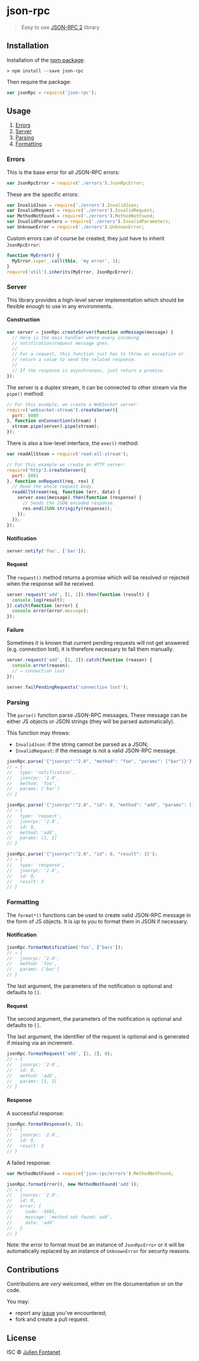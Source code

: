 # json-rpc

> Easy to use [JSON-RPC 2](http://www.jsonrpc.org/specification) library

## Installation

Installation of the [npm package](https://npmjs.org/package/json-rpc):

```
> npm install --save json-rpc
```

Then require the package:

```javascript
var jsonRpc = require('json-rpc');
```

## Usage

1. [Errors](#errors)
2. [Server](#server)
3. [Parsing](#parsing)
4. [Formatting](#formatting)

### Errors

This is the base error for all JSON-RPC errors:

```javascript
var JsonRpcError = require('./errors').JsonRpcError;
```

These are the specific errors:

```javascript
var InvalidJson = require('./errors').InvalidJson;
var InvalidRequest = require('./errors').InvalidRequest;
var MethodNotFound = require('./errors').MethodNotFound;
var InvalidParameters = require('./errors').InvalidParameters;
var UnknownError = require('./errors').UnknownError;
```

Custom errors can of course be created, they just have to inherit
`JsonRpcError`:

```javascript
function MyError() {
  MyError.super_.call(this, 'my error', 1);
}
require('util').inherits(MyError, JsonRpcError);
```

### Server

This library provides a high-level server implementation which should
be flexible enough to use in any environments.

#### Construction

```javascript
var server = jsonRpc.createServer(function onMessage(message) {
  // Here is the main handler where every incoming
  // notification/request message goes.
  //
  // For a request, this function just has to throw an exception or
  // return a value to send the related response.
  //
  // If the response is asynchronous, just return a promise.
});
```

The server is a duplex stream, it can be connected to other stream via
the `pipe()` method:

```javascript
// For this example, we create a WebSocket server:
require('websocket-stream').createServer({
  port: 8080
}, function onConnection(stream) {
  stream.pipe(server).pipe(stream);
});
```

There is also a low-level interface, the `exec()` method:

```javascript
var readAllSteam = require('read-all-stream');

// For this example we create an HTTP server:
require('http').createServer({
  port: 8081
}, function onRequest(req, res) {
  // Read the whole request body.
  readAllStream(req, function (err, data) {
    server.exec(message).then(function (response) {
      // Sends the JSON encoded response.
      res.end(JSON.stringify(response));
    });
  });
});
```

#### Notification

```javascript
server.notify('foo', ['bar']);
```

#### Request

The `request()` method returns a promise which will be resolved or
rejected when the response will be received.

```javascript
server.request('add', [1, 2]).then(function (result) {
  console.log(result);
}).catch(function (error) {
  console.error(error.message);
});
```

#### Failure

Sometimes it is known that current pending requests will not get
answered (e.g. connection lost), it is therefore necessary to fail
them manually.

```javascript
server.request('add', [1, 2]).catch(function (reason) {
  console.error(reason);
  // → connection lost
});

server.failPendingRequests('connection lost');
```

### Parsing

The `parse()` function parse JSON-RPC messages. These message can be
either JS objects or JSON strings (they will be parsed automatically).

This function may throws:

- `InvalidJson`: if the string cannot be parsed as a JSON;
- `InvalidRequest`: if the message is not a valid JSON-RPC message.

```javascript
jsonRpc.parse('{"jsonrpc":"2.0", "method": "foo", "params": ["bar"]}');
// → {
//   type: 'notification',
//   jsonrpc: '2.0',
//   method: 'foo',
//   params: ['bar']
// }

jsonRpc.parse('{"jsonrpc":"2.0", "id": 0, "method": "add", "params": [1, 2]}');
// → {
//   type: 'request',
//   jsonrpc: '2.0',
//   id: 0,
//   method: 'add',
//   params: [1, 2]
// }

jsonRpc.parse('{"jsonrpc":"2.0", "id": 0, "result": 3}');
// → {
//   type: 'response',
//   jsonrpc: '2.0',
//   id: 0,
//   result: 3
// }
```

### Formatting

The `format*()` functions can be used to create valid JSON-RPC message
in the form of JS objects. It is up to you to format them in JSON if
necessary.

#### Notification

```javascript
jsonRpc.formatNotification('foo', ['bars']);
// → {
//   jsonrpc: '2.0',
//   method: 'foo',
//   params: ['bar']
// }
```

The last argument, the parameters of the notification is optional and
defaults to `[]`.

#### Request

The second argument, the parameters of the notification is optional and
defaults to `[]`.

The last argument, the identifier of the request is optional and is
generated if missing via an increment.

```javascript
jsonRpc.formatRequest('add', [1, 2], 0);
// → {
//   jsonrpc: '2.0',
//   id: 0,
//   method: 'add',
//   params: [1, 2]
// }
```

#### Response

A successful response:

```javascript
jsonRpc.formatResponse(0, 3);
// → {
//   jsonrpc: '2.0',
//   id: 0,
//   result: 3
// }
```

A failed response:

```javascript
var MethodNotFound = require('json-rpc/errors').MethodNotFound;

jsonRpc.formatError(0, new MethodNotFound('add'));
// → {
//   jsonrpc: '2.0',
//   id: 0,
//   error: {
//     code: -3601,
//     message: 'method not found: add',
//     data: 'add'
//   }
// }
```

Note: the error to format must be an instance of `JsonRpcError` or it
will be automatically replaced by an instance of `UnknownError` for
security reasons.

## Contributions

Contributions are *very* welcomed, either on the documentation or on
the code.

You may:

- report any [issue](https://github.com/julien-f/js-json-rpc/issues)
  you've encountered;
- fork and create a pull request.

## License

ISC © [Julien Fontanet](http://julien.isonoe.net)

